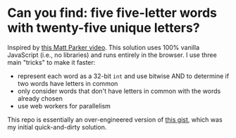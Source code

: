 # Can you find: five five-letter words with twenty-five unique letters?

Inspired by [this Matt Parker video](https://youtu.be/_-AfhLQfb6w). This
solution uses 100% vanilla JavaScript (i.e., no libraries) and runs entirely in
the browser. I use three main "tricks" to make it faster:

-   represent each word as a 32-bit `int` and use bitwise AND to determine if
    two words have letters in common
-   only consider words that don't have letters in common with the words already
    chosen
-   use web workers for parallelism

This repo is essentially an over-engineered version of
[this gist](https://gist.github.com/babelthuap/abf7aa8090fdaa07a3a35b2e52c3a6f5),
which was my initial quick-and-dirty solution.
